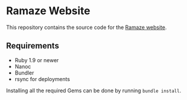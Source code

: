 # Ramaze Website

This repository contains the source code for the [Ramaze website][website].

## Requirements

* Ruby 1.9 or newer
* Nanoc
* Bundler
* rsync for deployments

Installing all the required Gems can be done by running `bundle install`.

[website]: http://ramaze.net/

